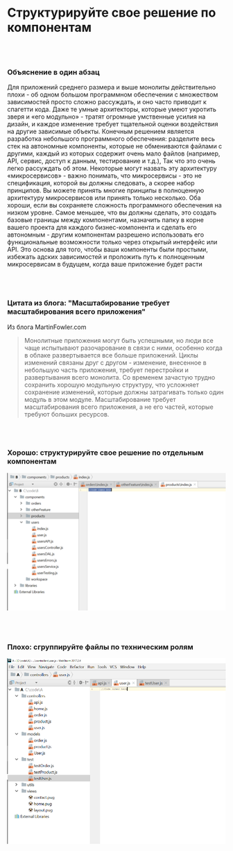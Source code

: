 # Структурируйте свое решение по компонентам

<br/><br/>

### Объяснение в один абзац

Для приложений среднего размера и выше монолиты действительно плохи - об одном большом программном обеспечении с множеством зависимостей просто сложно рассуждать, и оно часто приводит к спагетти кода. Даже те умные архитекторы, которые умеют укротить зверя и «его модульно» - тратят огромные умственные усилия на дизайн, и каждое изменение требует тщательной оценки воздействия на другие зависимые объекты. Конечным решением является разработка небольшого программного обеспечения: разделите весь стек на автономные компоненты, которые не обмениваются файлами с другими, каждый из которых содержит очень мало файлов (например, API, сервис, доступ к данным, тестирование и т.д.), Так что это очень легко рассуждать об этом. Некоторые могут назвать эту архитектуру «микросервисов» - важно понимать, что микросервисы - это не спецификация, которой вы должны следовать, а скорее набор принципов. Вы можете принять многие принципы в полноценную архитектуру микросервисов или принять только несколько. Оба хороши, если вы сохраняете сложность программного обеспечения на низком уровне. Самое меньшее, что вы должны сделать, это создать базовые границы между компонентами, назначить папку в корне вашего проекта для каждого бизнес-компонента и сделать его автономным - другим компонентам разрешено использовать его функциональные возможности только через открытый интерфейс или API. Это основа для того, чтобы ваши компоненты были простыми, избежать адских зависимостей и проложить путь к полноценным микросервисам в будущем, когда ваше приложение будет расти

<br/><br/>

### Цитата из блога: "Масштабирование требует масштабирования всего приложения"

Из блога MartinFowler.com

> Монолитные приложения могут быть успешными, но люди все чаще испытывают разочарование в связи с ними, особенно когда в облаке развертывается все больше приложений. Циклы изменений связаны друг с другом - изменение, внесенное в небольшую часть приложения, требует перестройки и развертывания всего монолита. Со временем зачастую трудно сохранить хорошую модульную структуру, что усложняет сохранение изменений, которые должны затрагивать только один модуль в этом модуле. Масштабирование требует масштабирования всего приложения, а не его частей, которые требуют больших ресурсов.

 <br/><br/>

### Хорошо: структурируйте свое решение по отдельным компонентам

![alt text](../../assets/images/structurebycomponents.PNG "Structuring solution by components")

 <br/><br/>

### Плохо: сгруппируйте файлы по техническим ролям

![alt text](../../assets/images/structurebyroles.PNG "Structuring solution by technical roles")
